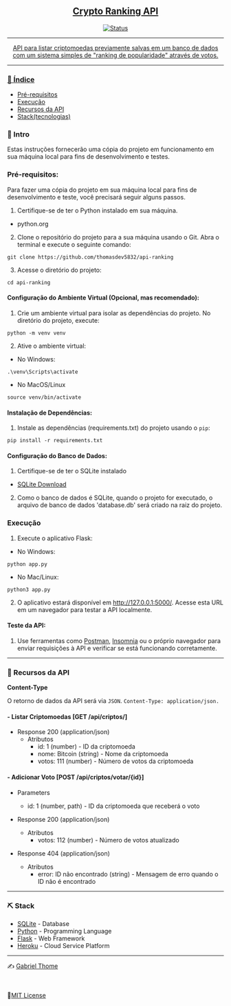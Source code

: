 <p align="center">
  <a href="" rel="noopener">
</p>

<h2 align="center">Crypto Ranking API</h2>

<div align="center">

![Status](https://img.shields.io/badge/status-active-success.svg)

</div>

---

<p align="center">API para listar criptomoedas previamente salvas em um banco de dados com um sistema simples de "ranking de popularidade" através de votos.
    <br> 
</p>

---

### 📝 Índice

- [Pré-requisitos](#pre)
- [Execução](#execucao)
- [Recursos da API](#recursos)
- [Stack(tecnologias)](#stack)

### 🏁 Intro <a name = "intro"></a>
Estas instruções fornecerão uma cópia do projeto em funcionamento em sua máquina local para fins de desenvolvimento e testes.

### Pré-requisitos: <a name = "pre"></a>

Para fazer uma cópia do projeto em sua máquina local para fins de desenvolvimento e teste, você precisará seguir alguns passos.

1. Certifique-se de ter o Python instalado em sua máquina.  
  - python.org

2. Clone o repositório do projeto para a sua máquina usando o Git. Abra o terminal e execute o seguinte comando:

```
git clone https://github.com/thomasdev5832/api-ranking
```
3. Acesse o diretório do projeto:
```
cd api-ranking
```
#### Configuração do Ambiente Virtual (Opcional, mas recomendado):
1. Crie um ambiente virtual para isolar as dependências do projeto. No diretório do projeto, execute:
```
python -m venv venv
```
2. Ative o ambiente virtual:
- No Windows:
```
.\venv\Scripts\activate
```
- No MacOS/Linux
```
source venv/bin/activate
```
#### Instalação de Dependências: 
1. Instale as dependências (requirements.txt) do projeto usando o `pip`:
```
pip install -r requirements.txt
```

#### Configuração do Banco de Dados:
1. Certifique-se de ter o SQLite instalado
- [SQLite Download](https://www.sqlite.org/download.html)
2. Como o banco de dados é SQLite, quando o projeto for executado, o arquivo de banco de dados 'database.db' será criado na raiz do projeto.

### Execução <a name = "execucao"></a>

1. Execute o aplicativo Flask:
- No Windows:
```
python app.py
```
- No Mac/Linux:
```
python3 app.py
```
2. O aplicativo estará disponível em http://127.0.0.1:5000/. 
 Acesse esta URL em um navegador para testar a API localmente.

#### Teste da API:
1. Use ferramentas como [Postman](https://www.postman.com/), [Insomnia](https://insomnia.rest/) ou o próprio navegador para enviar requisições à API e verificar se está funcionando corretamente.

---

### 🚀 Recursos da API <a name="recursos"></a>

**Content-Type**

O retorno de dados da API será via `JSON`.
`Content-Type: application/json.`


#### - Listar Criptomoedas [GET /api/criptos/]

+ Response 200 (application/json)
  + Atributos
    - id: 1 (number) - ID da criptomoeda
    - nome: Bitcoin (string) - Nome da criptomoeda
    - votos: 111 (number) - Número de votos da criptomoeda


#### - Adicionar Voto [POST /api/criptos/votar/{id}]

+ Parameters
  + id: 1 (number, path) - ID da criptomoeda que receberá o voto

+ Response 200 (application/json)
  + Atributos
    - votos: 112 (number) - Número de votos atualizado

+ Response 404 (application/json)
  + Atributos
    - error: ID não encontrado (string) - Mensagem de erro quando o ID não é encontrado

---

### ⛏️ Stack <a name = "stack"></a>

- [SQLite](https://www.sqlite.org/index.html) - Database
- [Python](https://www.python.org/) - Programming Language
- [Flask](https://flask.palletsprojects.com/) - Web Framework
- [Heroku](https://www.heroku.com/) - Cloud Service Platform

---

<p align="center">

✍️ [Gabriel Thome](https://github.com/thomasdev5832/) 

<br />

📝[MIT License](https://opensource.org/license/mit/) 

</p>